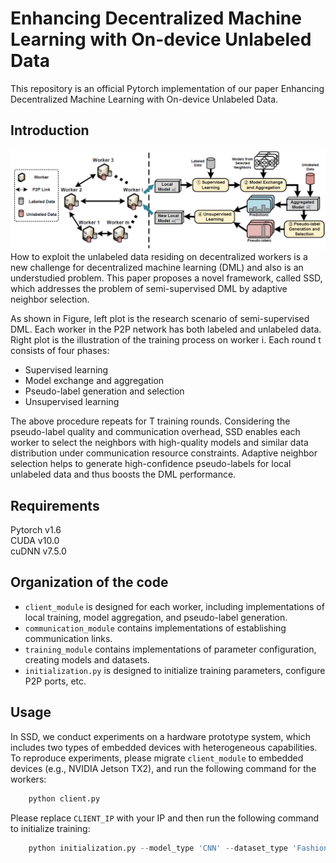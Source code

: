 Enhancing Decentralized Machine Learning with On-device Unlabeled Data
===
This repository is an official Pytorch implementation of our paper Enhancing Decentralized Machine Learning with On-device Unlabeled Data.


Introduction
---
<img src="https://github.com/zdjiang-cs/SSD/blob/main/training_module/image/SSD.png" width="800"><br>
How to exploit the unlabeled data residing on decentralized workers is a new challenge for decentralized machine learning (DML) and also is an understudied problem. This paper proposes a novel framework, called SSD, which addresses the problem of semi-supervised DML by adaptive neighbor selection.

As shown in Figure, left plot is the research scenario of semi-supervised DML. Each worker in the P2P network has both labeled and unlabeled data. Right plot is the illustration of the training process on worker i. Each round t consists of four phases: 
* Supervised learning
* Model exchange and aggregation
* Pseudo-label generation and selection
* Unsupervised learning

The above procedure repeats for T training rounds. Considering the pseudo-label quality and communication overhead, SSD enables each worker to select the neighbors with high-quality models and similar data distribution under communication resource constraints. Adaptive neighbor selection helps to generate high-confidence pseudo-labels for local unlabeled data and thus boosts the DML performance.


Requirements
---
Pytorch v1.6 <br>
CUDA v10.0 <br>
cuDNN v7.5.0 <br>

Organization of the code
---
* `client_module` is designed for each worker, including implementations of local training, model aggregation, and pseudo-label generation.<br>
* `communication_module` contains implementations of establishing communication links.<br>
* `training_module` contains implementations of parameter configuration, creating models and datasets.<br>
* `initialization.py` is designed to initialize training parameters, configure P2P ports, etc. <br>

Usage
---
In SSD, we conduct experiments on a hardware prototype system, which includes two types of embedded devices with heterogeneous capabilities. To reproduce experiments, please migrate `client_module` to embedded devices (e.g., NVIDIA Jetson TX2), and run the following command for the workers:<br>
```python
    python client.py
```
Please replace `CLIENT_IP` with your IP and then run the following command to initialize training:<br>
```python
    python initialization.py --model_type 'CNN' --dataset_type 'FashionMNIST' --epoch 200
```
